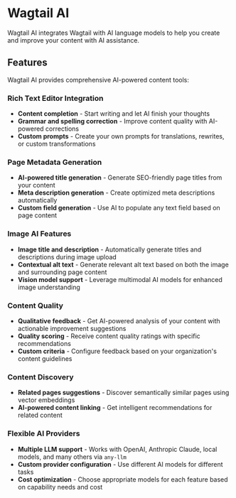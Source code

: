 # Wagtail AI

Wagtail AI integrates Wagtail with AI language models to help you create and improve your content with AI assistance.

## Features

Wagtail AI provides comprehensive AI-powered content tools:

### Rich Text Editor Integration
* **Content completion** - Start writing and let AI finish your thoughts
* **Grammar and spelling correction** - Improve content quality with AI-powered corrections
* **Custom prompts** - Create your own prompts for translations, rewrites, or custom transformations

### Page Metadata Generation
* **AI-powered title generation** - Generate SEO-friendly page titles from your content
* **Meta description generation** - Create optimized meta descriptions automatically
* **Custom field generation** - Use AI to populate any text field based on page content

### Image AI Features
* **Image title and description** - Automatically generate titles and descriptions during image upload
* **Contextual alt text** - Generate relevant alt text based on both the image and surrounding page content
* **Vision model support** - Leverage multimodal AI models for enhanced image understanding

### Content Quality
* **Qualitative feedback** - Get AI-powered analysis of your content with actionable improvement suggestions
* **Quality scoring** - Receive content quality ratings with specific recommendations
* **Custom criteria** - Configure feedback based on your organization's content guidelines

### Content Discovery
* **Related pages suggestions** - Discover semantically similar pages using vector embeddings
* **AI-powered content linking** - Get intelligent recommendations for related content

### Flexible AI Providers
* **Multiple LLM support** - Works with OpenAI, Anthropic Claude, local models, and many others via `any-llm`
* **Custom provider configuration** - Use different AI models for different tasks
* **Cost optimization** - Choose appropriate models for each feature based on capability needs and cost
